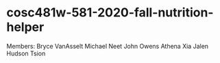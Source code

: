 # cosc481w-581-2020-fall-nutrition-helper

Members:
Bryce VanAsselt
Michael Neet
John Owens
Athena Xia
Jalen Hudson
Tsion